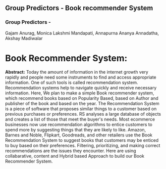 ## Group Predictors - Book recommender System 
### Group Predictors - 
Gajam Anurag, 
Monica Lakshmi Mandapati,
Annapurna Ananya Annadatha,
Akshay Madiwalar


# Book Recommender System: 

**Abstract:** Today the amount of information in the internet growth very rapidly and people need some instruments to find and access appropriate information. One of such tools is called recommendation system. Recommendation systems help to navigate quickly and receive necessary information. Here, We plan to make a simple Book recommender system, which recommend books based on Popularity Based, based on Author and publisher of the book and based on the year. The Recommendation System is a piece of software that proposes similar things to a customer based on previous purchases or preferences. RS analyses a large database of objects and creates a list of those that meet the buyer's needs. Most ecommerce businesses now use recommendation algorithms to entice customers to spend more by suggesting things that they are likely to like. Amazon, Barnes and Noble, Flipkart, Goodreads, and other retailers use the Book Recommendation System to suggest books that customers may be enticed to buy based on their preferences. Filtering, prioritizing, and making correct recommendations are the issues they encounter. Here are using collabarative, content and Hybrid based Approach to build our Book Recommender System.
